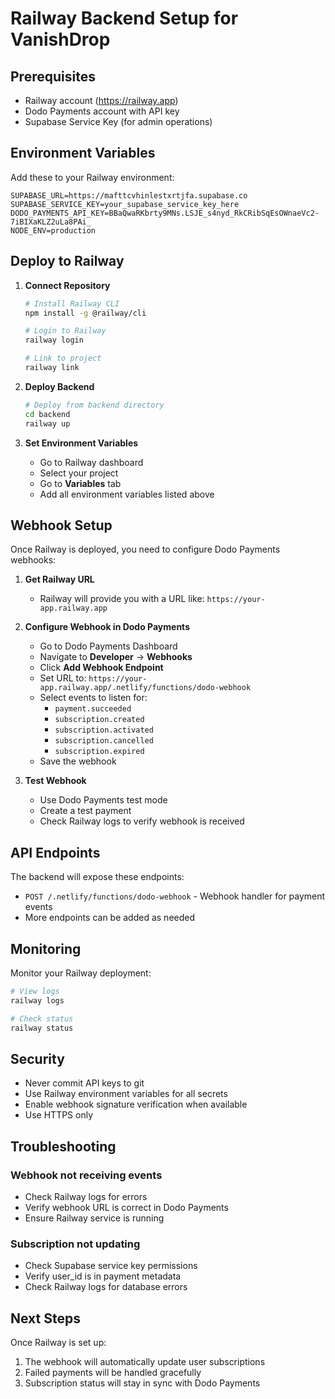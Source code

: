 # Railway Backend Setup for VanishDrop

## Prerequisites
- Railway account (https://railway.app)
- Dodo Payments account with API key
- Supabase Service Key (for admin operations)

## Environment Variables

Add these to your Railway environment:

```env
SUPABASE_URL=https://mafttcvhinlestxrtjfa.supabase.co
SUPABASE_SERVICE_KEY=your_supabase_service_key_here
DODO_PAYMENTS_API_KEY=BBaQwaRKbrty9MNs.LSJE_s4nyd_RkCRibSqEsOWnaeVc2-7iBIXaKLZ2uLa8PAi_
NODE_ENV=production
```

## Deploy to Railway

1. **Connect Repository**
   ```bash
   # Install Railway CLI
   npm install -g @railway/cli
   
   # Login to Railway
   railway login
   
   # Link to project
   railway link
   ```

2. **Deploy Backend**
   ```bash
   # Deploy from backend directory
   cd backend
   railway up
   ```

3. **Set Environment Variables**
   - Go to Railway dashboard
   - Select your project
   - Go to **Variables** tab
   - Add all environment variables listed above

## Webhook Setup

Once Railway is deployed, you need to configure Dodo Payments webhooks:

1. **Get Railway URL**
   - Railway will provide you with a URL like: `https://your-app.railway.app`

2. **Configure Webhook in Dodo Payments**
   - Go to Dodo Payments Dashboard
   - Navigate to **Developer** → **Webhooks**
   - Click **Add Webhook Endpoint**
   - Set URL to: `https://your-app.railway.app/.netlify/functions/dodo-webhook`
   - Select events to listen for:
     - `payment.succeeded`
     - `subscription.created`
     - `subscription.activated`
     - `subscription.cancelled`
     - `subscription.expired`
   - Save the webhook

3. **Test Webhook**
   - Use Dodo Payments test mode
   - Create a test payment
   - Check Railway logs to verify webhook is received

## API Endpoints

The backend will expose these endpoints:

- `POST /.netlify/functions/dodo-webhook` - Webhook handler for payment events
- More endpoints can be added as needed

## Monitoring

Monitor your Railway deployment:

```bash
# View logs
railway logs

# Check status
railway status
```

## Security

- Never commit API keys to git
- Use Railway environment variables for all secrets
- Enable webhook signature verification when available
- Use HTTPS only

## Troubleshooting

### Webhook not receiving events
- Check Railway logs for errors
- Verify webhook URL is correct in Dodo Payments
- Ensure Railway service is running

### Subscription not updating
- Check Supabase service key permissions
- Verify user_id is in payment metadata
- Check Railway logs for database errors

## Next Steps

Once Railway is set up:
1. The webhook will automatically update user subscriptions
2. Failed payments will be handled gracefully
3. Subscription status will stay in sync with Dodo Payments

